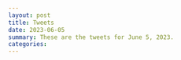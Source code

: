 ```yaml
---
layout: post
title: Tweets
date: 2023-06-05
summary: These are the tweets for June 5, 2023.
categories:
---
```


